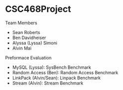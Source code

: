 # CSC468Project

Team Members 
- Sean Roberts 
- Ben Davidheiser
- Alyssa (Lyssa) Simoni
- Alvin Mai

Preformace Evaluation 
- MySQL (Lyssa): SysBench Benchmark
- Random Access (Ben): Random Access Benchmark
- LinkPack (Alvin/Sean): Linpack Benchmark
- Stream (Alvin): Stream Benchmark
